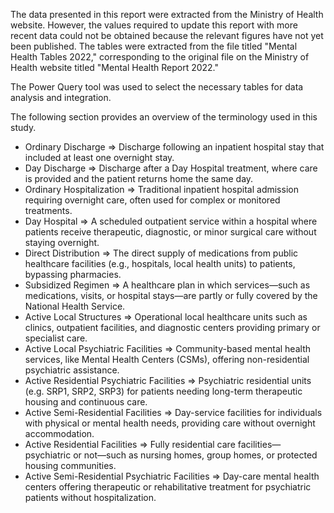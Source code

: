 The data presented in this report were extracted from the Ministry of Health website. However, the values required to update this report with more recent data could not be obtained because the relevant figures have not yet been published.
The tables were extracted from the file titled "Mental Health Tables 2022," corresponding to the original file on the Ministry of Health website titled "Mental Health Report 2022."

The Power Query tool was used to select the necessary tables for data analysis and integration.

The following section provides an overview of the terminology used in this study.

- Ordinary Discharge => Discharge following an inpatient hospital stay that included at least one overnight stay.
- Day Discharge => Discharge after a Day Hospital treatment, where care is provided and the patient returns home the same day.
- Ordinary Hospitalization => Traditional inpatient hospital admission requiring overnight care, often used for complex or monitored treatments.
- Day Hospital => A scheduled outpatient service within a hospital where patients receive therapeutic, diagnostic, or minor surgical care without staying overnight.
- Direct Distribution => The direct supply of medications from public healthcare facilities (e.g., hospitals, local health units) to patients, bypassing pharmacies.
- Subsidized Regimen => A healthcare plan in which services—such as medications, visits, or hospital stays—are partly or fully covered by the National Health Service.
- Active Local Structures => Operational local healthcare units such as clinics, outpatient facilities, and diagnostic centers providing primary or specialist care.
- Active Local Psychiatric Facilities => Community-based mental health services, like Mental Health Centers (CSMs), offering non-residential psychiatric assistance.
- Active Residential Psychiatric Facilities => Psychiatric residential units (e.g. SRP1, SRP2, SRP3) for patients needing long-term therapeutic housing and continuous care.
- Active Semi-Residential Facilities => Day-service facilities for individuals with physical or mental health needs, providing care without overnight accommodation.
- Active Residential Facilities => Fully residential care facilities—psychiatric or not—such as nursing homes, group homes, or protected housing communities.
- Active Semi-Residential Psychiatric Facilities => Day-care mental health centers offering therapeutic or rehabilitative treatment for psychiatric patients without hospitalization.

